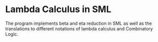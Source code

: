 # Lambda Calculus in SML

The program implements beta and eta reduction in SML as well as the translations to different notations of lambda calculus and Combinatory Logic.
